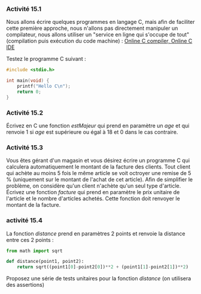 ### Activité 15.1

Nous allons écrire quelques programmes en langage C, mais afin de faciliter cette première approche, nous n'allons pas directement manipuler un compilateur, nous allons utiliser un "service en ligne qui s'occupe de tout" (compilation puis exécution du code machine) : [Online C compiler, Online C IDE](https://replit.com/languages/c)

Testez le programme C suivant :

```c
#include <stdio.h>

int main(void) {
	printf("Hello C\n");
	return 0;
}
```

### Activité 15.2

Écrivez en C une fonction *estMajeur* qui prend en paramètre un *age* et qui renvoie 1 si *age* est supérieure ou égal à 18 et 0 dans le cas contraire.
 
### Activité 15.3

Vous êtes gérant d'un magasin et vous désirez écrire un programme C qui calculera automatiquement le montant de la facture des clients. Tout client qui achète au moins 5 fois le même article se voit octroyer une remise de 5 % (uniquement sur le montant de l'achat de cet article). Afin de simplifier le problème, on considère qu'un client n'achète qu'un seul type d'article. Écrivez une fonction *facture* qui prend en paramètre le prix unitaire de l'article et le nombre d'articles achetés. Cette fonction doit renvoyer le montant de la facture.

### activité 15.4

La fonction *distance* prend en paramètres 2 points et renvoie la distance entre ces 2 points :

```python
from math import sqrt

def distance(point1, point2):
    return sqrt((point1[0]-point2[0])**2 + (point1[1]-point2[1])**2)
```

Proposez une série de tests unitaires pour la fonction *distance* (on utilisera des assertions)





